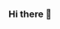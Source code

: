 ### Hi there 👋

<!--
**JaydenElliott/JaydenElliott** is a ✨ _special_ ✨ repository because its `README.md` (this file) appears on your GitHub profile.

"Mastery is not a function of genius or talent. It is a function of time and intense focus applied to a particular field of knowledge" - Greene
